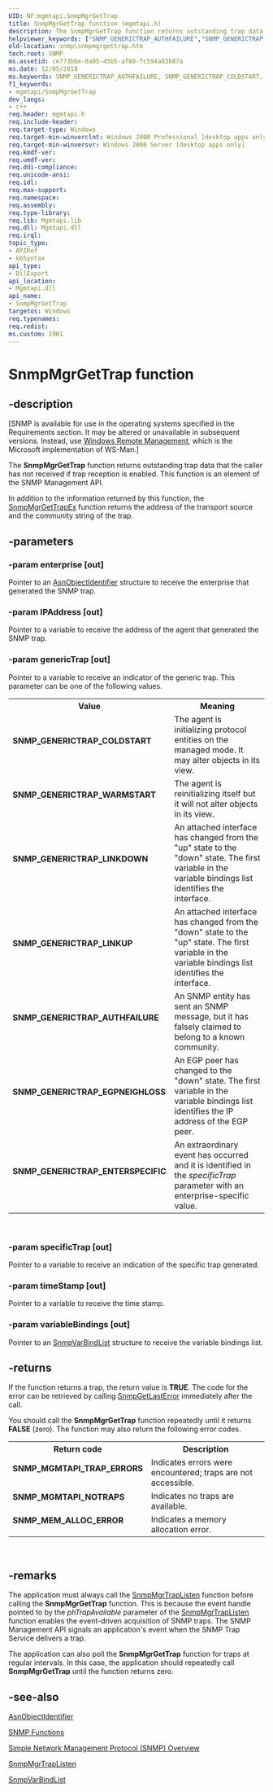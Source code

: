 ```yaml
---
UID: NF:mgmtapi.SnmpMgrGetTrap
title: SnmpMgrGetTrap function (mgmtapi.h)
description: The SnmpMgrGetTrap function returns outstanding trap data that the caller has not received if trap reception is enabled. This function is an element of the SNMP Management API.helpviewer_keywords: ["SNMP_GENERICTRAP_AUTHFAILURE","SNMP_GENERICTRAP_COLDSTART","SNMP_GENERICTRAP_EGPNEIGHLOSS","SNMP_GENERICTRAP_ENTERSPECIFIC","SNMP_GENERICTRAP_LINKDOWN","SNMP_GENERICTRAP_LINKUP","SNMP_GENERICTRAP_WARMSTART","SnmpMgrGetTrap","SnmpMgrGetTrap function [SNMP]","_snmp_snmpmgrgettrap","mgmtapi/SnmpMgrGetTrap","snmp.snmpmgrgettrap"]
old-location: snmp\snmpmgrgettrap.htm
tech.root: SNMP
ms.assetid: ce773bbe-0a05-45b5-af80-fc594a83b87a
ms.date: 12/05/2018
ms.keywords: SNMP_GENERICTRAP_AUTHFAILURE, SNMP_GENERICTRAP_COLDSTART, SNMP_GENERICTRAP_EGPNEIGHLOSS, SNMP_GENERICTRAP_ENTERSPECIFIC, SNMP_GENERICTRAP_LINKDOWN, SNMP_GENERICTRAP_LINKUP, SNMP_GENERICTRAP_WARMSTART, SnmpMgrGetTrap, SnmpMgrGetTrap function [SNMP], _snmp_snmpmgrgettrap, mgmtapi/SnmpMgrGetTrap, snmp.snmpmgrgettrap
f1_keywords:
- mgmtapi/SnmpMgrGetTrap
dev_langs:
- c++
req.header: mgmtapi.h
req.include-header: 
req.target-type: Windows
req.target-min-winverclnt: Windows 2000 Professional [desktop apps only]
req.target-min-winversvr: Windows 2000 Server [desktop apps only]
req.kmdf-ver: 
req.umdf-ver: 
req.ddi-compliance: 
req.unicode-ansi: 
req.idl: 
req.max-support: 
req.namespace: 
req.assembly: 
req.type-library: 
req.lib: Mgmtapi.lib
req.dll: Mgmtapi.dll
req.irql: 
topic_type:
- APIRef
- kbSyntax
api_type:
- DllExport
api_location:
- Mgmtapi.dll
api_name:
- SnmpMgrGetTrap
targetos: Windows
req.typenames: 
req.redist: 
ms.custom: 19H1
---
```


# SnmpMgrGetTrap function


## -description


<p class="CCE_Message">[SNMP is available for use in the operating systems specified in the Requirements section. It may be altered or unavailable in subsequent versions. Instead, use <a href="https://docs.microsoft.com/windows/desktop/WinRM/portal">Windows Remote Management</a>, which is the Microsoft implementation of WS-Man.]

The
				<b>SnmpMgrGetTrap</b> function returns outstanding trap data that the caller has not received if trap reception is enabled. This function is an element of the SNMP Management API.

In addition to the information returned by this function, the 
<a href="https://docs.microsoft.com/windows/desktop/api/mgmtapi/nf-mgmtapi-snmpmgrgettrapex">SnmpMgrGetTrapEx</a> function returns the address of the transport source and the community string of the trap.


## -parameters




### -param enterprise [out]

Pointer to an 
<a href="https://docs.microsoft.com/windows/desktop/api/snmp/ns-snmp-asnobjectidentifier">AsnObjectIdentifier</a> structure to receive the enterprise that generated the SNMP trap.


### -param IPAddress [out]

Pointer to a variable to receive the address of the agent that generated the SNMP trap.


### -param genericTrap [out]

Pointer to a variable to receive an indicator of the generic trap. This parameter can be one of the following values. 



<table>
<tr>
<th>Value</th>
<th>Meaning</th>
</tr>
<tr>
<td width="40%"><a id="SNMP_GENERICTRAP_COLDSTART"></a><a id="snmp_generictrap_coldstart"></a><dl>
<dt><b>SNMP_GENERICTRAP_COLDSTART</b></dt>
</dl>
</td>
<td width="60%">
The agent is initializing protocol entities on the managed mode. It may alter objects in its view.

</td>
</tr>
<tr>
<td width="40%"><a id="SNMP_GENERICTRAP_WARMSTART"></a><a id="snmp_generictrap_warmstart"></a><dl>
<dt><b>SNMP_GENERICTRAP_WARMSTART</b></dt>
</dl>
</td>
<td width="60%">
The agent is reinitializing itself but it will not alter objects in its view.

</td>
</tr>
<tr>
<td width="40%"><a id="SNMP_GENERICTRAP_LINKDOWN"></a><a id="snmp_generictrap_linkdown"></a><dl>
<dt><b>SNMP_GENERICTRAP_LINKDOWN</b></dt>
</dl>
</td>
<td width="60%">
An attached interface has changed from the "up" state to the "down" state. The first variable in the variable bindings list identifies the interface.

</td>
</tr>
<tr>
<td width="40%"><a id="SNMP_GENERICTRAP_LINKUP"></a><a id="snmp_generictrap_linkup"></a><dl>
<dt><b>SNMP_GENERICTRAP_LINKUP</b></dt>
</dl>
</td>
<td width="60%">
An attached interface has changed from the "down" state to the "up" state. The first variable in the variable bindings list identifies the interface.

</td>
</tr>
<tr>
<td width="40%"><a id="SNMP_GENERICTRAP_AUTHFAILURE"></a><a id="snmp_generictrap_authfailure"></a><dl>
<dt><b>SNMP_GENERICTRAP_AUTHFAILURE</b></dt>
</dl>
</td>
<td width="60%">
An SNMP entity has sent an SNMP message, but it has falsely claimed to belong to a known community.

</td>
</tr>
<tr>
<td width="40%"><a id="SNMP_GENERICTRAP_EGPNEIGHLOSS"></a><a id="snmp_generictrap_egpneighloss"></a><dl>
<dt><b>SNMP_GENERICTRAP_EGPNEIGHLOSS</b></dt>
</dl>
</td>
<td width="60%">
An EGP peer has changed to the "down" state. The first variable in the variable bindings list identifies the IP address of the EGP peer.

</td>
</tr>
<tr>
<td width="40%"><a id="SNMP_GENERICTRAP_ENTERSPECIFIC"></a><a id="snmp_generictrap_enterspecific"></a><dl>
<dt><b>SNMP_GENERICTRAP_ENTERSPECIFIC</b></dt>
</dl>
</td>
<td width="60%">
An extraordinary event has occurred and it is identified in the <i>specificTrap</i> parameter with an enterprise-specific value.

</td>
</tr>
</table>
 


### -param specificTrap [out]

Pointer to a variable to receive an indication of the specific trap generated.


### -param timeStamp [out]

Pointer to a variable to receive the time stamp.


### -param variableBindings [out]

Pointer to an 
<a href="https://docs.microsoft.com/windows/desktop/api/snmp/ns-snmp-snmpvarbindlist">SnmpVarBindList</a> structure to receive the variable bindings list.


## -returns



If the function returns a trap, the return value is <b>TRUE</b>. The code for the error can be retrieved by calling <a href="https://docs.microsoft.com/windows/desktop/api/winsnmp/nf-winsnmp-snmpgetlasterror">SnmpGetLastError</a> immediately after the call.

You should call the 
<b>SnmpMgrGetTrap</b> function repeatedly until it returns <b>FALSE</b> (zero). The function may also return the following error codes.

<table>
<tr>
<th>Return code</th>
<th>Description</th>
</tr>
<tr>
<td width="40%">
<dl>
<dt><b>SNMP_MGMTAPI_TRAP_ERRORS</b></dt>
</dl>
</td>
<td width="60%">
Indicates errors were encountered; traps are not accessible.

</td>
</tr>
<tr>
<td width="40%">
<dl>
<dt><b>SNMP_MGMTAPI_NOTRAPS</b></dt>
</dl>
</td>
<td width="60%">
Indicates no traps are available.

</td>
</tr>
<tr>
<td width="40%">
<dl>
<dt><b>SNMP_MEM_ALLOC_ERROR</b></dt>
</dl>
</td>
<td width="60%">
Indicates a memory allocation error.

</td>
</tr>
</table>
 




## -remarks



The application must always call the 
<a href="https://docs.microsoft.com/windows/desktop/api/mgmtapi/nf-mgmtapi-snmpmgrtraplisten">SnmpMgrTrapListen</a> function before calling the 
<b>SnmpMgrGetTrap</b> function. This is because the event handle pointed to by the <i>phTrapAvailable</i> parameter of the 
<a href="https://docs.microsoft.com/windows/desktop/api/mgmtapi/nf-mgmtapi-snmpmgrtraplisten">SnmpMgrTrapListen</a> function enables the event-driven acquisition of SNMP traps. The SNMP Management API signals an application's event when the SNMP Trap Service delivers a trap.

The application can also poll the 
<b>SnmpMgrGetTrap</b> function for traps at regular intervals. In this case, the application should repeatedly call 
<b>SnmpMgrGetTrap</b> until the function returns zero.




## -see-also




<a href="https://docs.microsoft.com/windows/desktop/api/snmp/ns-snmp-asnobjectidentifier">AsnObjectIdentifier</a>



<a href="https://docs.microsoft.com/windows/desktop/SNMP/snmp-functions">SNMP Functions</a>



<a href="https://docs.microsoft.com/windows/desktop/SNMP/simple-network-management-protocol-snmp-">Simple Network Management Protocol (SNMP) Overview</a>



<a href="https://docs.microsoft.com/windows/desktop/api/mgmtapi/nf-mgmtapi-snmpmgrtraplisten">SnmpMgrTrapListen</a>



<a href="https://docs.microsoft.com/windows/desktop/api/snmp/ns-snmp-snmpvarbindlist">SnmpVarBindList</a>
 

 

